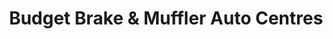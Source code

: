 ---
title: "Budget Brake & Muffler Auto Centres"
url: /burnaby/budget-brake-and-muffler-auto-centres/
shop: car repair
---